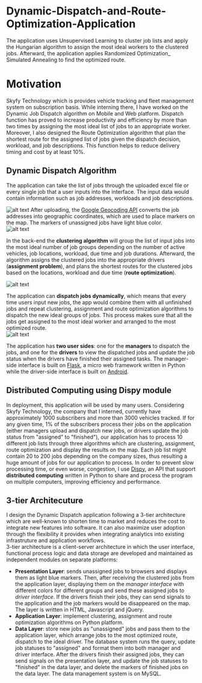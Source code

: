 # Dynamic-Dispatch-and-Route-Optimization-Application
The application uses Unsupervised Learning to cluster job lists and apply the Hungarian algorithm to assign the most ideal workers to the clustered jobs. Afterward, the application applies Randomized Optimization_ Simulated Annealing to find the optimized route. 
# Motivation
Skyfy Technology which is provides vehicle tracking and fleet management system on subscription basis. While interning there, I have worked on the Dynamic Job Dispatch algorithm on Mobile and Web platform. Dispatch function has proved to increase productivity and efficiency by more than two times by assigning the most ideal list of jobs to an appropriate worker. Moreover, I also designed the Route Optimization algorithm that plan the shortest route for the assigned list of jobs given the dispatch decision, workload, and job descriptions. This function helps to reduce delivery timing and cost by at least 10%.

## Dynamic Dispatch Algorithm
The application can take the list of jobs through the uploaded excel file or every single job that a user inputs into the interface. The input data would contain information such as job addresses, workloads and job descriptions.  

![alt text](https://user-images.githubusercontent.com/30711638/35186355-dc53c538-fde0-11e7-9ad2-990abbddc8e7.png)
After uploading, the [Google Geocoding API](https://developers.google.com/maps/documentation/javascript/geocoding) converts the job addresses into geographic coordinates, which are used to place markers on the map. The markers of unassigned jobs have light blue color.  
![alt text](https://user-images.githubusercontent.com/30711638/35186909-05c32da6-fdea-11e7-978f-94c641a6e83c.png)  

In the back-end the **clustering algorithm** will group the list of input jobs into the most ideal number of job groups depending on the number of active vehicles, job locations, workload, due time and job durations. Afterward, the algorithm assigns the clustered jobs into the appropriate drivers (**assignment problem**), and plans the shortest routes for the clustered jobs based on the locations, workload and due time (**route optimization**).  

![alt text](https://user-images.githubusercontent.com/30711638/35186313-14e50318-fde0-11e7-906f-7cbc068f14a4.png)

The application can **dispatch jobs dynamically**, which means that every time users input new jobs, the app would combine them with all unfinished jobs and repeat clustering, assignment and route optimization algorithms to dispatch the new ideal groups of jobs. This process makes sure that all the jobs get assigned to the most ideal worker and arranged to the most optimized route.  
![alt text](https://user-images.githubusercontent.com/30711638/35186959-cfb2899a-fdea-11e7-959c-10e28a922436.png)  

The application has **two user sides**: one for the **managers** to dispatch the jobs, and one for the **drivers** to view the dispatched jobs and update the job status when the drivers have finished their assigned tasks. The manager-side interface is built on [Flask](http://flask.pocoo.org/), a micro web framework written in Python while the driver-side interface is built on [Android](https://developer.android.com/studio/index.html).  

## Distributed Computing using Dispy module
In deployment, this application will be used by many users. Considering Skyfy Technology, the company that I interned, currently have approximately 1000 subscribers and more than 3000 vehicles tracked. If for any given time, 1% of the subscribers process their jobs on the application (either managers upload and dispatch new jobs, or drivers update the job status from "assigned" to "finished"), our application has to process 10 different job lists through three algorithms which are clustering, assignment, route optimization and display the results on the map. Each job list might contain 20 to 200 jobs depending on the company sizes, thus resulting a huge amount of jobs for our application to process. In order to prevent slow processing time, or even worse, congestion, I use [Dispy](http://dispy.sourceforge.net/dispy.html), an API that support **distributed computing** written in Python to share and process the program on multiple computers, improving efficiency and performance. 

## 3-tier Architecuture
I design the Dynamic Dispatch application following a 3-tier architecture which are well-known to shorten time to market and reduces the cost to integrate new features into software. It can also maximize user adoption through the flexibility it provides when integrating analytics into existing  infrastruture and application workflows.  
3-tier architecture is a client-server architecture in which the user interface, functional process logic and data storage are developed and maintained as independent modules on separate platforms:
- **Presentation Layer**: sends unassigned jobs to browsers and displays them as light blue markers. Then, after receiving the clustered jobs from the application layer, displaying them on the *manager interface* with different colors for different groups and send these assigned jobs to *driver interface*. If the drivers finish their jobs, they can send signals to the application and the job markers would be disappeared on the map.  The layer is written in HTML, Javascript and jQuery.
- **Application Layer**: implement clustering, assignment and route optimization algorithms on Python platform.
- **Data Layer**: store new jobs as "unassigned" jobs and pass them to the application layer, which arrange jobs to the most optimized route, dispatch to the ideal driver. The database system runs the query, update job statuses to "assigned" and format them into both manager and driver interface. After the drivers finish their assigned jobs, they can send signals on the presentation layer, and update the job statuses to "finished" in the data layer, and delete the markers of finished jobs on the data layer. The data management system is on MySQL.
